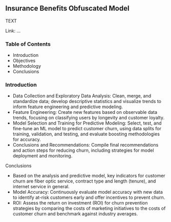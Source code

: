 ## Insurance Benefits Obfuscated Model

TEXT

Link: ...

### Table of Contents

- Introduction
- Objectives
- Methodology
- Conclusions

### Introduction

- Data Collection and Exploratory Data Analysis: Clean, merge, and standardize data; develop descriptive statistics and visualize trends to inform feature engineering and predictive modeling.
- Feature Engineering: Create new features based on observable data trends, focusing on classifying users by longevity and customer loyalty.
- Model Selection and Training for Predictive Modeling: Select, test, and fine-tune an ML model to predict customer churn, using data splits for training, validation, and testing, and evaluate boosting methodologies for accuracy.
- Conclusions and Recommendations: Compile final recommendations and action steps for reducing churn, including strategies for model deployment and monitoring.

Conclusions

- Based on the analysis and predictive model, key indicators for customer churn are fiber optic service, contract type and length (tenure), and internet service in general.
- Model Accuracy: Continuously evaluate model accuracy with new data to identify at-risk customers early and offer incentives to prevent churn.
- ROI: Assess the return on investment (ROI) for churn prevention strategies by comparing the costs of marketing initiatives to the costs of customer churn and benchmark against industry averages.
